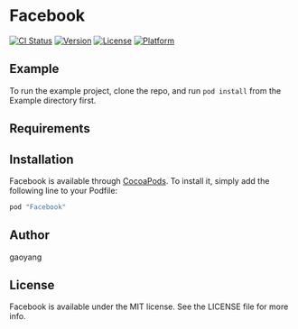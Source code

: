 # Facebook

[![CI Status](http://img.shields.io/travis/gaoyang/Facebook.svg?style=flat)](https://travis-ci.org/gaoyang/Facebook)
[![Version](https://img.shields.io/cocoapods/v/Facebook.svg?style=flat)](http://cocoapods.org/pods/Facebook)
[![License](https://img.shields.io/cocoapods/l/Facebook.svg?style=flat)](http://cocoapods.org/pods/Facebook)
[![Platform](https://img.shields.io/cocoapods/p/Facebook.svg?style=flat)](http://cocoapods.org/pods/Facebook)

## Example

To run the example project, clone the repo, and run `pod install` from the Example directory first.

## Requirements

## Installation

Facebook is available through [CocoaPods](http://cocoapods.org). To install
it, simply add the following line to your Podfile:

```ruby
pod "Facebook"
```

## Author

gaoyang

## License

Facebook is available under the MIT license. See the LICENSE file for more info.

